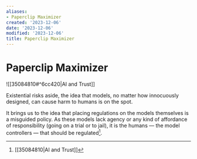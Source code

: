 ```yaml
---
aliases:
- Paperclip Maximizer
created: '2023-12-06'
date: '2023-12-06'
modified: '2023-12-06'
title: Paperclip Maximizer
---
```


# Paperclip Maximizer

![[35084810#^6cc420|AI and Trust]]

Existential risks aside, the idea that models, no matter how innocuously designed, can cause harm to humans is on the spot.

It brings us to the idea that placing regulations on the models themselves is a misguided policy. As these models lack agency or any kind of affordance of responsibility (going on a trial or to jail), it is the humans — the model controllers — that should be regulated[^1].

[^1]: [[35084810|AI and Trust]]